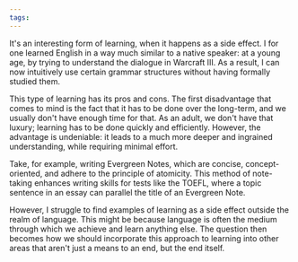 ```yaml
---
tags:
---
```

It's an interesting form of learning, when it happens as a side effect. I for one learned English in a way much similar to a native speaker: at a young age, by trying to understand the dialogue in Warcraft III. As a result, I can now intuitively use certain grammar structures without having formally studied them.

This type of learning has its pros and cons. The first disadvantage that comes to mind is the fact that it has to be done over the long-term, and we usually don't have enough time for that. As an adult, we don't have that luxury; learning has to be done quickly and efficiently. However, the advantage is undeniable: it leads to a much more deeper and ingrained understanding, while requiring minimal effort.

Take, for example, writing Evergreen Notes, which are concise, concept-oriented, and adhere to the principle of atomicity. This method of note-taking enhances writing skills for tests like the TOEFL, where a topic sentence in an essay can parallel the title of an Evergreen Note.

However, I struggle to find examples of learning as a side effect outside the realm of language. This might be because language is often the medium through which we achieve and learn anything else. The question then becomes how we should incorporate this approach to learning into other areas that aren't just a means to an end, but the end itself.